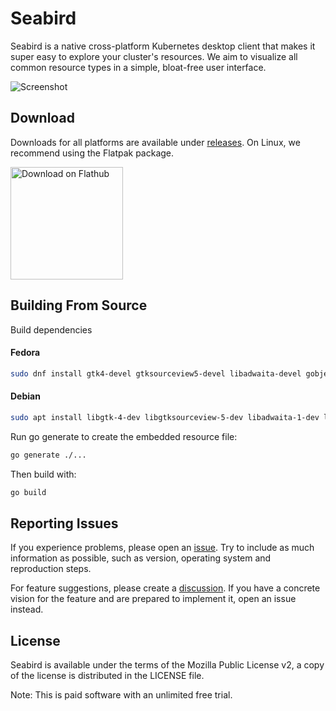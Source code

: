 # Seabird

Seabird is a native cross-platform Kubernetes desktop client that makes it super
easy to explore your cluster's resources. We aim to visualize all common
resource types in a simple, bloat-free user interface.

![Screenshot](https://getseabird.github.io/images/screenshot.png)

## Download

Downloads for all platforms are available under [releases](https://github.com/getseabird/seabird/releases). On Linux, we recommend using the Flatpak package.

<a href='https://flathub.org/apps/dev.skynomads.Seabird'>
  <img width='180' alt='Download on Flathub' src='https://flathub.org/api/badge?locale=en'/>
</a>


## Building From Source

Build dependencies

#### Fedora
```bash
sudo dnf install gtk4-devel gtksourceview5-devel libadwaita-devel gobject-introspection-devel glib2-devel golang
```

#### Debian
```bash
sudo apt install libgtk-4-dev libgtksourceview-5-dev libadwaita-1-dev libgirepository1.0-dev libglib2.0-dev-bin golang-go
```

Run go generate to create the embedded resource file:

```bash
go generate ./...
```

Then build with:

```bash
go build
```

## Reporting Issues

If you experience problems, please open an
[issue](github.com/getseabird/seabird/issues). Try to include as much
information as possible, such as version, operating system and reproduction
steps.

For feature suggestions, please create a
[discussion](https://github.com/getseabird/seabird/discussions). If you have a
concrete vision for the feature and are prepared to implement it, open an issue
instead.

## License

Seabird is available under the terms of the Mozilla Public License v2, a copy of
the license is distributed in the LICENSE file.

Note: This is paid software with an unlimited free trial.